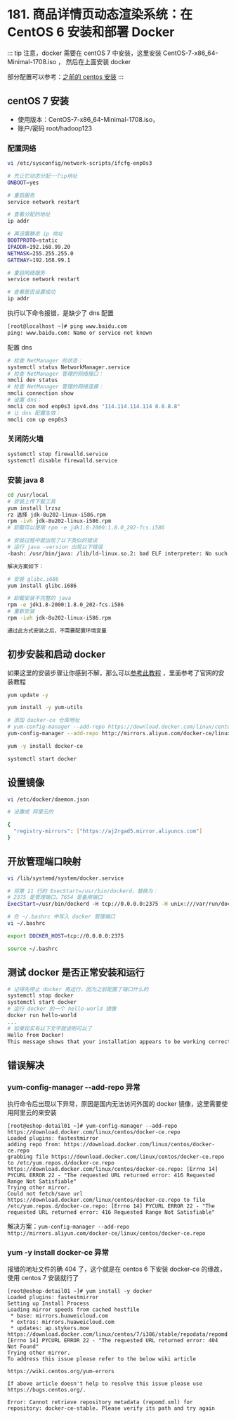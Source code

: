 # 181. 商品详情页动态渲染系统：在 CentOS 6 安装和部署 Docker
::: tip
注意，docker 需要在 centOS 7 中安装，这里安装 CentOS-7-x86_64-Minimal-1708.iso ，
然后在上面安装 docker

部分配置可以参考：[之前的 centos 安装](135.md)
:::

## centOS 7 安装
- 使用版本：CentOS-7-x86_64-Minimal-1708.iso，
- 账户/密码 root/hadoop123  

### 配置网络
```bash
vi /etc/sysconfig/network-scripts/ifcfg-enp0s3

# 先让它动态分配一个ip地址
ONBOOT=yes

# 重启服务
service network restart

# 查看分配的地址
ip addr

# 再设置静态 ip 地址
BOOTPROTO=static
IPADDR=192.168.99.20
NETMASK=255.255.255.0
GATEWAY=192.168.99.1

# 重启网络服务
service network restart

# 查看是否设置成功
ip addr
```

执行以下命令报错，是缺少了 dns 配置

```bash
[root@localhost ~]# ping www.baidu.com
ping: www.baidu.com: Name or service not known
```

配置 dns

```bash
# 检查 NetManager 的状态：
systemctl status NetworkManager.service
# 检查 NetManager 管理的网络接口：
nmcli dev status
# 检查 NetManager 管理的网络连接：
nmcli connection show
# 设置 dns：
nmcli con mod enp0s3 ipv4.dns "114.114.114.114 8.8.8.8"
# 让 dns 配置生效：
nmcli con up enp0s3
```

### 关闭防火墙

```bash
systemctl stop firewalld.service
systemctl disable firewalld.service
```

### 安装 java 8

```bash
cd /usr/local
# 安装上传下载工具
yum install lrzsz
rz 选择 jdk-8u202-linux-i586.rpm
rpm -ivh jdk-8u202-linux-i586.rpm
# 卸载可以使用 rpm -e jdk1.8-2000:1.8.0_202-fcs.i586

# 安装过程中就出现了以下类似的错误
# 运行 java -version 出现以下错误
-bash: /usr/bin/java: /lib/ld-linux.so.2: bad ELF interpreter: No such file or directory

解决方案如下：

# 安装 glibc.i686
yum install glibc.i686

# 卸载安装不完整的 java
rpm -e jdk1.8-2000:1.8.0_202-fcs.i586
# 重新安装
rpm -ivh jdk-8u202-linux-i586.rpm

通过此方式安装之后，不需要配置环境变量
```

## 初步安装和启动 docker
如果这里的安装步骤让你感到不解，那么可以[参考此教程](https://github.com/zq99299/essay-note/blob/master/chapter/container/index.md) ，里面参考了官网的安装教程

```bash
yum update -y

yum install -y yum-utils

# 添加 docker-ce 仓库地址
# yum-config-manager --add-repo https://download.docker.com/linux/centos/docker-ce.repo
yum-config-manager --add-repo http://mirrors.aliyun.com/docker-ce/linux/centos/docker-ce.repo

yum -y install docker-ce

systemctl start docker
```

## 设置镜像

```bash
vi /etc/docker/daemon.json

# 设置成 阿里云的

{
  "registry-mirrors": ["https://aj2rgad5.mirror.aliyuncs.com"]
}
```

## 开放管理端口映射

```bash
vi /lib/systemd/system/docker.service

# 将第 11 行的 ExecStart=/usr/bin/dockerd，替换为：
# 2375 是管理端口，7654 是备用端口
ExecStart=/usr/bin/dockerd -H tcp://0.0.0.0:2375 -H unix:///var/run/docker.sock -H tcp://0.0.0.0:7654

# 在 ~/.bashrc 中写入 docker 管理端口
vi ~/.bashrc

export DOCKER_HOST=tcp://0.0.0.0:2375

source ~/.bashrc

```

## 测试 docker 是否正常安装和运行

```bash
# 记得先停止 docker 再运行，因为之前配置了端口什么的
systemctl stop docker
systemctl start docker
# 运行 docker 的一个 hello-world 镜像
docker run hello-world
...
# 如果现实有以下文字就说明可以了
Hello from Docker!
This message shows that your installation appears to be working correctly.
```

## 错误解决

### yum-config-manager --add-repo 异常
执行命令后出现以下异常，原因是国内无法访问外国的 docker 镜像，这里需要使用阿里云的来安装

```
[root@eshop-detail01 ~]# yum-config-manager --add-repo https://download.docker.com/linux/centos/docker-ce.repo
Loaded plugins: fastestmirror
adding repo from: https://download.docker.com/linux/centos/docker-ce.repo
grabbing file https://download.docker.com/linux/centos/docker-ce.repo to /etc/yum.repos.d/docker-ce.repo
https://download.docker.com/linux/centos/docker-ce.repo: [Errno 14] PYCURL ERROR 22 - "The requested URL returned error: 416 Requested Range Not Satisfiable"
Trying other mirror.
Could not fetch/save url https://download.docker.com/linux/centos/docker-ce.repo to file /etc/yum.repos.d/docker-ce.repo: [Errno 14] PYCURL ERROR 22 - "The requested URL returned error: 416 Requested Range Not Satisfiable"

```

解决方案：`yum-config-manager --add-repo http://mirrors.aliyun.com/docker-ce/linux/centos/docker-ce.repo`

### yum -y install docker-ce 异常

报错的地址文件的确 404 了，这个就是在 centos 6 下安装 docker-ce 的缘故，使用 centos 7 安装就行了

```
[root@eshop-detail01 ~]# yum install -y docker
Loaded plugins: fastestmirror
Setting up Install Process
Loading mirror speeds from cached hostfile
 * base: mirrors.huaweicloud.com
 * extras: mirrors.huaweicloud.com
 * updates: ap.stykers.moe
https://download.docker.com/linux/centos/7/i386/stable/repodata/repomd.xml: [Errno 14] PYCURL ERROR 22 - "The requested URL returned error: 404 Not Found"
Trying other mirror.
To address this issue please refer to the below wiki article

https://wiki.centos.org/yum-errors

If above article doesn't help to resolve this issue please use https://bugs.centos.org/.

Error: Cannot retrieve repository metadata (repomd.xml) for repository: docker-ce-stable. Please verify its path and try again
```
